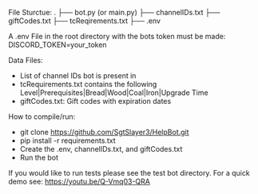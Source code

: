 File Sturctue:
.
├── bot.py (or main.py)
├── channelIDs.txt
├── giftCodes.txt
├── tcReqirements.txt
├── .env

A .env File in the root directory with the bots token must be made:
  DISCORD_TOKEN=your_token

Data Files:
- List of channel IDs bot is present in
- tcRequirements.txt contains the following Level|Prerequisites|Bread|Wood|Coal|Iron|Upgrade Time
- giftCodes.txt: Gift codes with expiration dates

How to compile/run:
- git clone https://github.com/SgtSlayer3/HelpBot.git
- pip install -r requirements.txt
- Create the .env, channelIDs.txt, and giftCodes.txt
- Run the bot

If you would like to run tests please see the test bot directory.
For a quick demo see: https://youtu.be/Q-Vmq03-QRA
